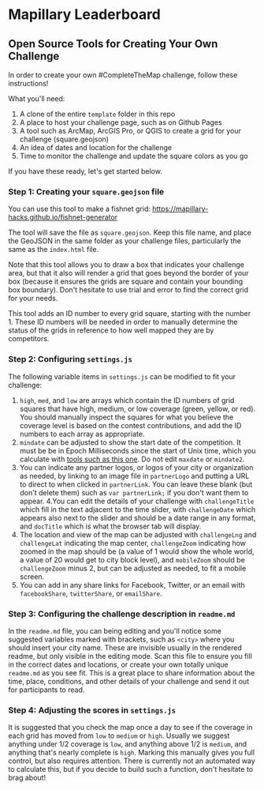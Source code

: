 # Mapillary Leaderboard
## Open Source Tools for Creating Your Own Challenge

In order to create your own #CompleteTheMap challenge, follow these instructions!

What you'll need:

1. A clone of the entire `template` folder in this repo
2. A place to host your challenge page, such as on Github Pages
3. A tool such as ArcMap, ArcGIS Pro, or QGIS to create a grid for your challenge (square.geojson)
4. An idea of dates and location for the challenge
5. Time to monitor the challenge and update the square colors as you go

If you have these ready, let's get started below.

### **Step 1: Creating your `square.geojson` file**

You can use this tool to make a fishnet grid: https://mapillary-hacks.github.io/fishnet-generator

The tool will save the file as `square.geojson`. Keep this file name, and place the GeoJSON in the same folder as your challenge files, particularly the same as the `index.html` file. 

Note that this tool allows you to draw a box that indicates your challenge area, but that it also will render a grid that goes beyond the border of your box (because it ensures the grids are square and contain your bounding box boundary). Don't hesitate to use trial and error to find the correct grid for your needs.

This tool adds an ID number to every grid square, starting with the number 1. These ID numbers will be needed in order to manually determine the status of the grids in reference to how well mapped they are by competitors.

### **Step 2: Configuring `settings.js`**

The following variable items in `settings.js` can be modified to fit your challenge:

1. `high`, `med`, and `low` are arrays which contain the ID numbers of grid squares that have high, medium, or low coverage (green, yellow, or red). You should manually inspect the squares for what you believe the coverage level is based on the contest contributions, and add the ID numbers to each array as appropriate.
2. `mindate` can be adjusted to show the start date of the competition. It must be be in Epoch Milliseconds since the start of Unix time, which you calculate with [tools such as this one](http://www.ruddwire.com/handy-code/date-to-millisecond-calculators/#.WXZxXITyuXI). Do not edit `maxdate` or `mindate2`.
3. You can indicate any partner logos, or logos of your city or organization as needed, by linking to an image file in `partnerLogo` and putting a URL to direct to when clicked in `partnerLink`. You can leave these blank (but don't delete them) such as `var partnerLink;` if you don't want them to appear.
4.You can edit the details of your challenge with `challengeTitle` which fill in the text adjacent to the time slider, with `challengeDate` which appears also next to the slider and should be a date range in any format, and `docTitle` which is what the browser tab will display.
5. The location and view of the map can be adjusted with `challengeLng` and `challengeLat` indicating the map center, `challengeZoom` indicating how zoomed in the map should be (a value of 1 would show the whole world, a value of 20 would get to city block level), and `mobileZoom` should be `challengeZoom` minus 2, but can be adjusted as needed, to fit a mobile screen.
6. You can add in any share links for Facebook, Twitter, or an email with `facebookShare`, `twitterShare`, or `emailShare`. 

### **Step 3: Configuring the challenge description in `readme.md`**

In the `readme.md` file, you can being editing and you'll notice some suggested variables marked with brackets, such as `<city>` where you should insert your city name. These are invisible usually in the rendered readme, but only visible in the editing mode. Scan this file to ensure you fill in the correct dates and locations, or create your own totally unique `readme.md` as you see fit. This is a great place to share information about the time, place, conditions, and other details of your challenge and send it out for participants to read.

### **Step 4: Adjusting the scores in `settings.js`**

It is suggested that you check the map once a day to see if the coverage in each grid has moved from `low` to `medium` or `high`. Usually we suggest anything under 1/2 coverage is `low`, and anything above 1/2 is `medium`, and anything that's nearly complete is `high`. Marking this manually gives you full control, but also requires attention. There is currently not an automated way to calculate this, but if you decide to build such a function, don't hesitate to brag about!


